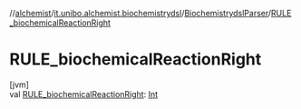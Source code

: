 //[alchemist](../../../index.md)/[it.unibo.alchemist.biochemistrydsl](../index.md)/[BiochemistrydslParser](index.md)/[RULE_biochemicalReactionRight](-r-u-l-e_biochemical-reaction-right.md)

# RULE_biochemicalReactionRight

[jvm]\
val [RULE_biochemicalReactionRight](-r-u-l-e_biochemical-reaction-right.md): [Int](https://kotlinlang.org/api/latest/jvm/stdlib/kotlin/-int/index.html)

